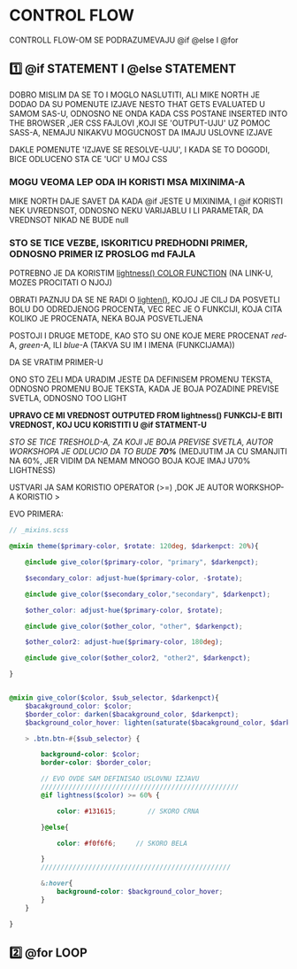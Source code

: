 # CONTROL FLOW

CONTROLL FLOW-OM SE PODRAZUMEVAJU @if @else I @for

## :one: @if STATEMENT I @else STATEMENT

DOBRO MISLIM DA SE TO I MOGLO NASLUTITI, ALI MIKE NORTH JE DODAO DA SU POMENUTE IZJAVE NESTO THAT GETS EVALUATED U SAMOM SAS-U, ODNOSNO NE ONDA KADA CSS POSTANE INSERTED INTO THE BROWSER ,JER CSS FAJLOVI ,KOJI SE 'OUTPUT-UJU' UZ POMOC SASS-A, NEMAJU NIKAKVU MOGUCNOST DA IMAJU USLOVNE IZJAVE

DAKLE POMENUTE 'IZJAVE SE RESOLVE-UJU', I KADA SE TO DOGODI, BICE ODLUCENO STA CE 'UCI' U MOJ CSS

### MOGU VEOMA LEP ODA IH KORISTI MSA MIXINIMA-A

MIKE NORTH DAJE SAVET DA KADA @if JESTE U MIXINIMA, I @if KORISTI NEK UVREDNSOT, ODNOSNO NEKU VARIJABLU I LI PARAMETAR, DA VREDNSOT NIKAD NE BUDE null

### STO SE TICE VEZBE, ISKORITICU PREDHODNI PRIMER, ODNOSNO PRIMER IZ PROSLOG md FAJLA

POTREBNO JE DA KORISTIM [lightness() COLOR FUNCTION](https://sass-lang.com/documentation/functions/color#lightness) (NA LINK-U, MOZES PROCITATI O NJOJ)

OBRATI PAZNJU DA SE NE RADI O [lighten()](https://sass-lang.com/documentation/functions/color#lighten), KOJOJ JE CILJ DA POSVETLI BOLU DO ODREDJENOG PROCENTA, VEC REC JE O FUNKCIJI, KOJA CITA KOLIKO JE PROCENATA, NEKA BOJA POSVETLJENA

POSTOJI I DRUGE METODE, KAO STO SU ONE KOJE MERE PROCENAT *red*-A, *green*-A, ILI *blue*-A (TAKVA SU IM I IMENA (FUNKCIJAMA))

DA SE VRATIM PRIMER-U

ONO STO ZELI MDA URADIM JESTE DA DEFINISEM PROMENU TEKSTA, ODNOSNO PROMENU BOJE TEKSTA, KADA JE BOJA POZADINE PREVISE SVETLA, ODNOSNO TOO LIGHT

**UPRAVO CE MI VREDNOST OUTPUTED FROM lightness() FUNKCIJ-E BITI VREDNOST, KOJ UCU KORISTITI U @if STATMENT-U**

*STO SE TICE TRESHOLD-A, ZA KOJI JE BOJA PREVISE SVETLA, AUTOR WORKSHOPA JE ODLUCIO DA TO BUDE **70%*** (MEDJUTIM JA CU SMANJITI NA 60%, JER VIDIM DA NEMAM MNOGO BOJA KOJE IMAJ U70% LIGHTNESS)

USTVARI JA SAM KORISTIO OPERATOR (>=) ,DOK JE AUTOR WORKSHOP-A KORISTIO >

EVO PRIMERA:

```scss
// _mixins.scss

@mixin theme($primary-color, $rotate: 120deg, $darkenpct: 20%){

    @include give_color($primary-color, "primary", $darkenpct);

    $secondary_color: adjust-hue($primary-color, -$rotate);

    @include give_color($secondary_color,"secondary", $darkenpct);

    $other_color: adjust-hue($primary-color, $rotate);

    @include give_color($other_color, "other", $darkenpct);

    $other_color2: adjust-hue($primary-color, 180deg);

    @include give_color($other_color2, "other2", $darkenpct);

}


@mixin give_color($color, $sub_selector, $darkenpct){
    $bacakground_color: $color;
    $border_color: darken($bacakground_color, $darkenpct);
    $background_color_hover: lighten(saturate($bacakground_color, $darkenpct), 10%);

    > .btn.btn-#{$sub_selector} {

        background-color: $color;
        border-color: $border_color;

        // EVO OVDE SAM DEFINISAO USLOVNU IZJAVU
        //////////////////////////////////////////////////
        @if lightness($color) >= 60% {

            color: #131615;        // SKORO CRNA

        }@else{

            color: #f0f6f6;     // SKORO BELA

        }
        ////////////////////////////////////////////////

        &:hover{
            background-color: $background_color_hover;
        }
    }

}

```

## :two: @for LOOP

